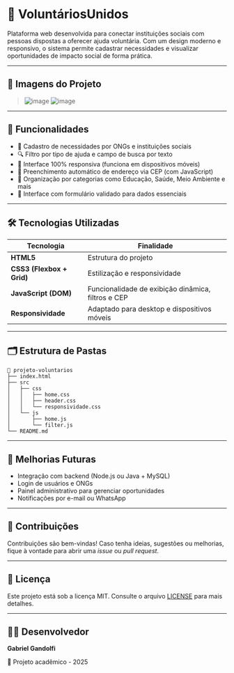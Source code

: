 
# 🌟 VoluntáriosUnidos

Plataforma web desenvolvida para conectar instituições sociais com pessoas dispostas a oferecer ajuda voluntária. Com um design moderno e responsivo, o sistema permite cadastrar necessidades e visualizar oportunidades de impacto social de forma prática.

---

## 📸 Imagens do Projeto

> ![image](https://github.com/user-attachments/assets/6ab718cc-7cde-43ed-9c5c-7d73f67c8acb)
> ![image](https://github.com/user-attachments/assets/97858026-7b77-44b2-b5a2-94e5f143e67c)

---

## 🚀 Funcionalidades

- 📌 Cadastro de necessidades por ONGs e instituições sociais
- 🔍 Filtro por tipo de ajuda e campo de busca por texto
- 📱 Interface 100% responsiva (funciona em dispositivos móveis)
- 🧠 Preenchimento automático de endereço via CEP (com JavaScript)
- 🎯 Organização por categorias como Educação, Saúde, Meio Ambiente e mais
- 🧾 Interface com formulário validado para dados essenciais

---

## 🛠️ Tecnologias Utilizadas

| Tecnologia | Finalidade |
|------------|------------|
| **HTML5** | Estrutura do projeto |
| **CSS3 (Flexbox + Grid)** | Estilização e responsividade |
| **JavaScript (DOM)** | Funcionalidade de exibição dinâmica, filtros e CEP |
| **Responsividade** | Adaptado para desktop e dispositivos móveis |

---

## 🗂️ Estrutura de Pastas

```
📁 projeto-voluntarios
├── index.html
├── src
│   ├── css
│   │   ├── home.css
│   │   ├── header.css
│   │   └── responsividade.css
│   └── js
│       ├── home.js
│       └── filter.js
└── README.md
```

---

## 🎯 Melhorias Futuras

- Integração com backend (Node.js ou Java + MySQL)
- Login de usuários e ONGs
- Painel administrativo para gerenciar oportunidades
- Notificações por e-mail ou WhatsApp

---

## 🤝 Contribuições

Contribuições são bem-vindas! Caso tenha ideias, sugestões ou melhorias, fique à vontade para abrir uma *issue* ou *pull request*.

---

## 📝 Licença

Este projeto está sob a licença MIT. Consulte o arquivo [LICENSE](LICENSE) para mais detalhes.

---

## 👨‍💻 Desenvolvedor

**Gabriel Gandolfi**

📁 Projeto acadêmico - 2025
